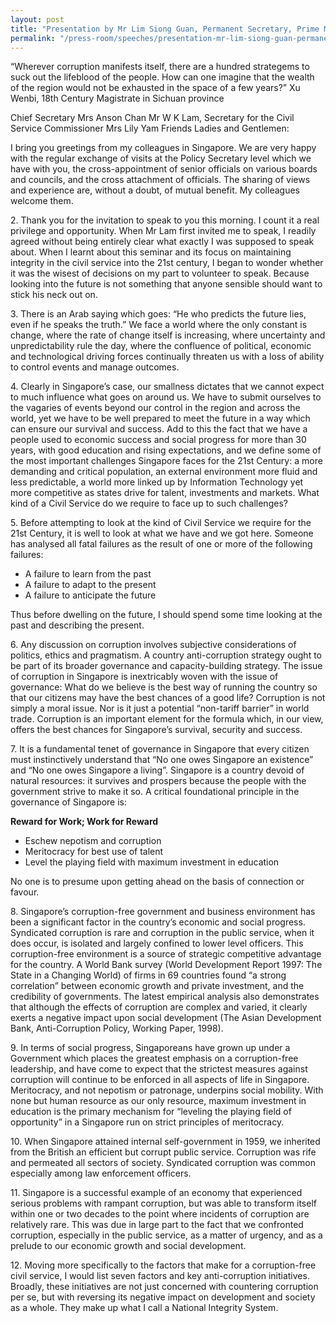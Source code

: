 ```yaml
---
layout: post
title: "Presentation by Mr Lim Siong Guan, Permanent Secretary, Prime Minister’s Office Singapore at the Seminar on Hong Kong into the 21st Century - Maintaining Integrity in the Civil Service"
permalink: "/press-room/speeches/presentation-mr-lim-siong-guan-permanent-secretary-prime-minister’s-office"
---
```

“Wherever corruption manifests itself, there are a hundred strategems to suck out the lifeblood of the people. How can one imagine that the wealth of the region would not be exhausted in the space of a few years?” Xu Wenbi, 18th Century Magistrate in Sichuan province

Chief Secretary Mrs Anson Chan
Mr W K Lam, Secretary for the Civil Service
Commissioner Mrs Lily Yam
Friends
Ladies and Gentlemen:

  I bring you greetings from my colleagues in Singapore. We are very happy with the regular exchange of visits at the Policy Secretary level which we have with you, the cross-appointment of senior officials on various boards and councils, and the cross attachment of officials. The sharing of views and experience are, without a doubt, of mutual benefit. My colleagues welcome them.

2\.        Thank you for the invitation to speak to you this morning. I count it a real privilege and opportunity. When Mr Lam first invited me to speak, I readily agreed without being entirely clear what exactly I was supposed to speak about. When I learnt about this seminar and its focus on maintaining integrity in the civil service into the 21st century, I began to wonder whether it was the wisest of decisions on my part to volunteer to speak. Because looking into the future is not something that anyone sensible should want to stick his neck out on.

3\.        There is an Arab saying which goes: “He who predicts the future lies, even if he speaks the truth.” We face a world where the only constant is change, where the rate of change itself is increasing, where uncertainty and unpredictability rule the day, where the confluence of political, economic and technological driving forces continually threaten us with a loss of ability to control events and manage outcomes.

4\.        Clearly in Singapore’s case, our smallness dictates that we cannot expect to much influence what goes on around us. We have to submit ourselves to the vagaries of events beyond our control in the region and across the world, yet we have to be well prepared to meet the future in a way which can ensure our survival and success. Add to this the fact that we have a people used to economic success and social progress for more than 30 years, with good education and rising expectations, and we define some of the most important challenges Singapore faces for the 21st Century: a more demanding and critical population, an external environment more fluid and less predictable, a world more linked up by Information Technology yet more competitive as states drive for talent, investments and markets. What kind of a Civil Service do we require to face up to such challenges?

5\.        Before attempting to look at the kind of Civil Service we require for the 21st Century, it is well to look at what we have and we got here. Someone has analysed all fatal failures as the result of one or more of the following failures:
<ul>
  <li>A failure to learn from the past</li>
  <li>A failure to adapt to the present</li>
  <li>A failure to anticipate the future</li>
</ul>

Thus before dwelling on the future, I should spend some time looking at the past and describing the present.

6\.        Any discussion on corruption involves subjective considerations of politics, ethics and pragmatism. A country anti-corruption strategy ought to be part of its broader governance and capacity-building strategy. The issue of corruption in Singapore is inextricably woven with the issue of governance: What do we believe is the best way of running the country so that our citizens may have the best chances of a good life? Corruption is not simply a moral issue. Nor is it just a potential “non-tariff barrier” in world trade. Corruption is an important element for the formula which, in our view, offers the best chances for Singapore’s survival, security and success.

7\.        It is a fundamental tenet of governance in Singapore that every citizen must instinctively understand that “No one owes Singapore an existence” and “No one owes Singapore a living”. Singapore is a country devoid of natural resources: it survives and prospers because the people with the government strive to make it so. A critical foundational principle in the governance of Singapore is:

**Reward for Work; Work for Reward**
<ul>
<li>Eschew nepotism and corruption</li>
  <li>Meritocracy for best use of talent</li>
  <li>Level the playing field with maximum investment in education</li>
</ul>
No one is to presume upon getting ahead on the basis of connection or favour.

8\.        Singapore’s corruption-free government and business environment has been a significant factor in the country’s economic and social progress. Syndicated corruption is rare and corruption in the public service, when it does occur, is isolated and largely confined to lower level officers. This corruption-free environment is a source of strategic competitive advantage for the country. A World Bank survey (World Development Report 1997: The State in a Changing World) of firms in 69 countries found “a strong correlation” between economic growth and private investment, and the credibility of governments. The latest empirical analysis also demonstrates that although the effects of corruption are complex and varied, it clearly exerts a negative impact upon social development (The Asian Development Bank, Anti-Corruption Policy, Working Paper, 1998).

9\.        In terms of social progress, Singaporeans have grown up under a Government which places the greatest emphasis on a corruption-free leadership, and have come to expect that the strictest measures against corruption will continue to be enforced in all aspects of life in Singapore. Meritocracy, and not nepotism or patronage, underpins social mobility. With none but human resource as our only resource, maximum investment in education is the primary mechanism for “leveling the playing field of opportunity” in a Singapore run on strict principles of meritocracy.

10\.      When Singapore attained internal self-government in 1959, we inherited from the British an efficient but corrupt public service. Corruption was rife and permeated all sectors of society. Syndicated corruption was common especially among law enforcement officers.

11\.      Singapore is a successful example of an economy that experienced serious problems with rampant corruption, but was able to transform itself within one or two decades to the point where incidents of corruption are relatively rare. This was due in large part to the fact that we confronted corruption, especially in the public service, as a matter of urgency, and as a prelude to our economic growth and social development.

12\.      Moving more specifically to the factors that make for a corruption-free civil service, I would list seven factors and key anti-corruption initiatives. Broadly, these initiatives are not just concerned with countering corruption per se, but with reversing its negative impact on development and society as a whole. They make up what I call a National Integrity System.
